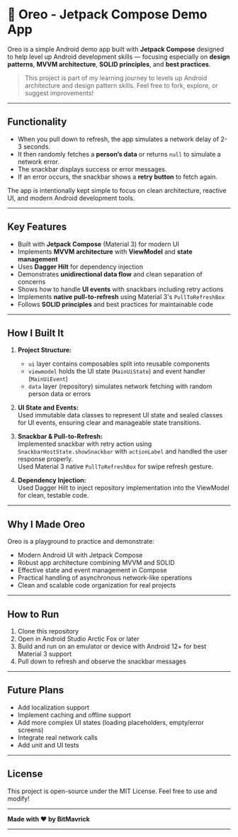 # 🍪 Oreo - Jetpack Compose Demo App

Oreo is a simple Android demo app built with **Jetpack Compose** designed to help level up Android development skills — focusing especially on **design patterns**, **MVVM architecture**, **SOLID principles**, and **best practices**.

> This project is part of my learning journey to levels up Android architecture and design pattern skills. Feel free to fork, explore, or suggest improvements!

---
## Functionality

- When you pull down to refresh, the app simulates a network delay of 2-3 seconds.
- It then randomly fetches a **person’s data** or returns `null` to simulate a network error.
- The snackbar displays success or error messages.
- If an error occurs, the snackbar shows a **retry button** to fetch again.
  
The app is intentionally kept simple to focus on clean architecture, reactive UI, and modern Android development tools.

---

## Key Features

- Built with **Jetpack Compose** (Material 3) for modern UI
- Implements **MVVM architecture** with **ViewModel** and **state management**
- Uses **Dagger Hilt** for dependency injection
- Demonstrates **unidirectional data flow** and clean separation of concerns
- Shows how to handle **UI events** with snackbars including retry actions
- Implements **native pull-to-refresh** using Material 3's `PullToRefreshBox`
- Follows **SOLID principles** and best practices for maintainable code

---

## How I Built It

1. **Project Structure:**  
   - `ui` layer contains composables split into reusable components  
   - `viewmodel` holds the UI state (`MainUiState`) and event handler (`MainUiEvent`)  
   - `data` layer (repository) simulates network fetching with random person data or errors  

2. **UI State and Events:**  
   Used immutable data classes to represent UI state and sealed classes for UI events, ensuring clear and manageable state transitions.

3. **Snackbar & Pull-to-Refresh:**  
   Implemented snackbar with retry action using `SnackbarHostState.showSnackbar` with `actionLabel` and handled the user response properly.  
   Used Material 3 native `PullToRefreshBox` for swipe refresh gesture.

4. **Dependency Injection:**  
   Used Dagger Hilt to inject repository implementation into the ViewModel for clean, testable code.

---

## Why I Made Oreo

Oreo is a playground to practice and demonstrate:
- Modern Android UI with Jetpack Compose  
- Robust app architecture combining MVVM and SOLID  
- Effective state and event management in Compose  
- Practical handling of asynchronous network-like operations  
- Clean and scalable code organization for real projects

---

## How to Run

1. Clone this repository  
2. Open in Android Studio Arctic Fox or later  
3. Build and run on an emulator or device with Android 12+ for best Material 3 support  
4. Pull down to refresh and observe the snackbar messages  

---

## Future Plans

- Add localization support  
- Implement caching and offline support  
- Add more complex UI states (loading placeholders, empty/error screens)  
- Integrate real network calls  
- Add unit and UI tests  

---

## License

This project is open-source under the MIT License. Feel free to use and modify!

---

**Made with ❤️ by BitMavrick**

---

